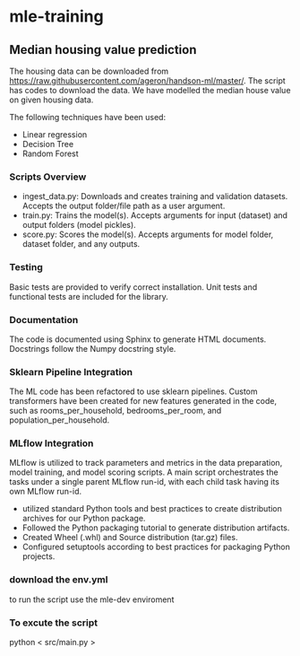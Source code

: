 # mle-training
## Median housing value prediction

The housing data can be downloaded from https://raw.githubusercontent.com/ageron/handson-ml/master/. The script has codes to download the data. We have modelled the median house value on given housing data. 

The following techniques have been used: 

 - Linear regression
 - Decision Tree
 - Random Forest

### Scripts Overview
- ingest_data.py: Downloads and creates training and validation datasets. Accepts the output folder/file path as a user argument.
- train.py: Trains the model(s). Accepts arguments for input (dataset) and output folders (model pickles).
- score.py: Scores the model(s). Accepts arguments for model folder, dataset folder, and any outputs.

### Testing
Basic tests are provided to verify correct installation. Unit tests and functional tests are included for the library.

### Documentation
The code is documented using Sphinx to generate HTML documents. Docstrings follow the Numpy docstring style.

### Sklearn Pipeline Integration
The ML code has been refactored to use sklearn pipelines. Custom transformers have been created for new features generated in the code, such as rooms_per_household, bedrooms_per_room, and population_per_household.

### MLflow Integration
MLflow is utilized to track parameters and metrics in the data preparation, model training, and model scoring scripts. A main script orchestrates the tasks under a single parent MLflow run-id, with each child task having its own MLflow run-id.

 - utilized standard Python tools and best practices to create distribution archives for our Python package.
- Followed the Python packaging tutorial to generate distribution artifacts.
- Created Wheel (.whl) and Source distribution (tar.gz) files.
- Configured setuptools according to best practices for packaging Python projects.

### download the env.yml 
to run the script use the mle-dev enviroment

### To excute the script
python < src/main.py >

